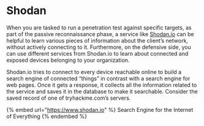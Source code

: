 # Shodan

When you are tasked to run a penetration test against specific targets, as part of the passive reconnaissance phase, a service like [Shodan.io](https://www.shodan.io) can be helpful to learn various pieces of information about the client’s network, without actively connecting to it. Furthermore, on the defensive side, you can use different services from Shodan.io to learn about connected and exposed devices belonging to your organization.

Shodan.io tries to connect to every device reachable online to build a search engine of connected “things” in contrast with a search engine for web pages. Once it gets a response, it collects all the information related to the service and saves it in the database to make it searchable. Consider the saved record of one of tryhackme.com’s servers.

{% embed url="https://www.shodan.io" %}
Search Engine for the Internet of Everything
{% endembed %}

